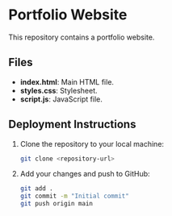 # Portfolio Website

This repository contains a portfolio website.

## Files

- **index.html**: Main HTML file.
- **styles.css**: Stylesheet.
- **script.js**: JavaScript file.

## Deployment Instructions

1. Clone the repository to your local machine:
    ```bash
    git clone <repository-url>
    ```
2. Add your changes and push to GitHub:
    ```bash
    git add .
    git commit -m "Initial commit"
    git push origin main
    ```
